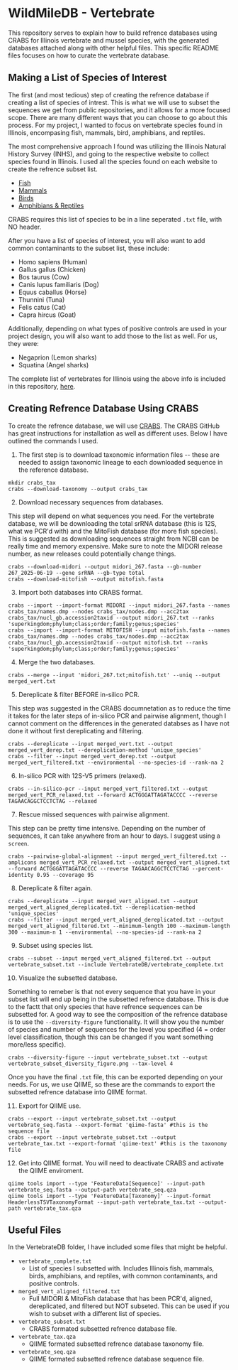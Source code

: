 # WildMileDB - Vertebrate
This repository serves to explain how to build refrence databases using CRABS for Illinois vertebrate and mussel species, with the generated databases attached along with other helpful files. This specific README files focuses on how to curate the vertebrate database.

## Making a List of Species of Interest

The first (and most tedious) step of creating the refrence database if creating a list of species of intrest. This is what we will use to subset the sequences we get from public repositories, and it allows for a more focused scope. There are many different ways that you can choose to go about this process. For my project, I wanted to focus on vertebrate species found in Illinois, encompasing fish, mammals, bird, amphibians, and reptiles.

The most comprehensive approach I found was utilizing the Illinois Natural History Survey (INHS), and going to the respective website to collect species found in Illinois. I used all the species found on each website to create the refrence subset list. 

* [Fish](https://fish.inhs.illinois.edu/illinois-species-list/)
* [Mammals](https://mammals.inhs.illinois.edu/mammals-of-illinois/)
* [Birds](https://bird.inhs.illinois.edu/birds-of-illinois-checklist/?_gl=1*1vx9wqg*_ga*MjU0MzE3MTI4LjE3NTc0Mzc4MTM.*_ga_8XRWZCXCM7*czE3NTc0Mzc4MTMkbzEkZzAkdDE3NTc0Mzc4MjEkajUyJGwwJGgw)
* [Amphibians & Reptiles](https://herpetology.inhs.illinois.edu/species-lists/ilspecies/)

CRABS requires this list of species to be in a line seperated `.txt` file, with NO header.

After you have a list of species of interest, you will also want to add common contaminants to the subset list, these include:
* Homo sapiens (Human)
* Gallus gallus (Chicken)
* Bos taurus (Cow)
* Canis lupus familiaris (Dog)
* Equus caballus (Horse)
* Thunnini (Tuna)
* Felis catus (Cat)
* Capra hircus (Goat)

Additionally, depending on what types of positive controls are used in your project design, you will also want to add those to the list as well. For us, they were:
* Negaprion (Lemon sharks)
* Squatina (Angel sharks)

The complete list of vertebrates for Illinois using the above info is included in this repository, [here](https://github.com/richapatel138/WildMileDB/blob/main/VertebrateDB/vertebrate_complete.txt). 

## Creating Refrence Database Using CRABS

To create the refrence database, we will use [CRABS](https://github.com/gjeunen/reference_database_creator). The CRABS GitHub has great instructions for installation as well as different uses. Below I have outlined the commands I used. 

1. The first step is to download taxonomic information files -- these are needed to assign taxonomic lineage to each downloaded sequence in the reference database.
```
mkdir crabs_tax
crabs --download-taxonomy --output crabs_tax
```

2. Download necessary sequences from databases.

This step will depend on what sequences you need. For the vertebrate database, we will be downloading the total srRNA database (this is 12S, what we PCR'd with) and the MitoFish database (for more fish species). This is suggested as downloading sequences straight from NCBI can be really time and memory expensive. Make sure to note the MIDORI release number, as new releases could potentially change things. 

```
crabs --download-midori --output midori_267.fasta --gb-number 267_2025-06-19 --gene srRNA --gb-type total
crabs --download-mitofish --output mitofish.fasta
```

3. Import both databases into CRABS format.

```
crabs --import --import-format MIDORI --input midori_267.fasta --names crabs_tax/names.dmp --nodes crabs_tax/nodes.dmp --acc2tax crabs_tax/nucl_gb.accession2taxid --output midori_267.txt --ranks 'superkingdom;phylum;class;order;family;genus;species'
crabs --import --import-format MITOFISH --input mitofish.fasta --names crabs_tax/names.dmp --nodes crabs_tax/nodes.dmp --acc2tax crabs_tax/nucl_gb.accession2taxid --output mitofish.txt --ranks 'superkingdom;phylum;class;order;family;genus;species'
```

4. Merge the two databases.

```
crabs --merge --input 'midori_267.txt;mitofish.txt' --uniq --output merged_vert.txt
```

5. Dereplicate & filter BEFORE in-silico PCR.

This step was suggested in the CRABS documnetation as to reduce the time it takes for the later steps of in-silico PCR and pairwise alignment, though I cannot comment on the differences in the generated databses as I have not done it without first dereplicating and filtering.

```
crabs --dereplicate --input merged_vert.txt --output merged_vert_derep.txt --dereplication-method 'unique_species'
crabs --filter --input merged_vert_derep.txt --output merged_vert_filtered.txt --environmental --no-species-id --rank-na 2
```

6. In-silico PCR with 12S-V5 primers (relaxed). 

```
crabs --in-silico-pcr --input merged_vert_filtered.txt --output merged_vert_PCR_relaxed.txt --forward ACTGGGATTAGATACCCC --reverse TAGAACAGGCTCCTCTAG --relaxed
```

7. Rescue missed sequences with pairwise alignment.

This step can be pretty time intensive. Depending on the number of sequences, it can take anywhere from an hour to days. I suggest using a `screen`.  

```
crabs --pairwise-global-alignment --input merged_vert_filtered.txt --amplicons merged_vert_PCR_relaxed.txt --output merged_vert_aligned.txt --forward ACTGGGATTAGATACCCC --reverse TAGAACAGGCTCCTCTAG --percent-identity 0.95 --coverage 95
```

8. Dereplicate & filter again.

```
crabs --dereplicate --input merged_vert_aligned.txt --output merged_vert_aligned_dereplicated.txt --dereplication-method 'unique_species'
crabs --filter --input merged_vert_aligned_dereplicated.txt --output merged_vert_aligned_filtered.txt --minimum-length 100 --maximum-length 300 --maximum-n 1 --environmental --no-species-id --rank-na 2
```

9. Subset using species list.
```
crabs --subset --input merged_vert_aligned_filtered.txt --output vertebrate_subset.txt --include VertebrateDB/vertebrate_complete.txt
```

10. Visualize the subsetted database.

Something to remeber is that not every sequence that you have in your subset list will end up being in the subsetted refrence database. This is due to the factt that only species that have refrence sequences can be subsetted for. A good way to see the composition of the refrence database is to use the `--diversity-figure` functionality. It will show you the number of species and number of sequences for the level you specified (4 = order level classification, though this can be changed if you want something more/less specific). 

```
crabs --diversity-figure --input vertebrate_subset.txt --output vertebrate_subset_diversity_figure.png --tax-level 4
```

Once you have the final `.txt` file, this can be exported depending on your needs. For us, we use QIIME, so these are the commands to export the subsetted refrence database into QIIME format.

11. Export for QIIME use.

```
crabs --export --input vertebrate_subset.txt --output vertebrate_seq.fasta --export-format 'qiime-fasta' #this is the sequence file
crabs --export --input vertebrate_subset.txt --output vertebrate_tax.txt --export-format 'qiime-text' #this is the taxonomy file
```

12. Get into QIIME format. You will need to deactivate CRABS and activate the QIIME enviroment.

```
qiime tools import --type 'FeatureData[Sequence]' --input-path vertebrate_seq.fasta --output-path vertebrate_seq.qza
qiime tools import --type 'FeatureData[Taxonomy]' --input-format HeaderlessTSVTaxonomyFormat --input-path vertebrate_tax.txt --output-path vertebrate_tax.qza
```

## Useful Files

In the VertebrateDB folder, I have included some files that might be helpful. 

* `vertebrate_complete.txt`
  * List of species I subsetted with. Includes Illinois fish, mammals, birds, amphibians, and reptiles, with common contaminants, and positive controls. 
* `merged_vert_aligned_filtered.txt`
  * Full MIDORI & MitoFish database that has been PCR'd, aligned, dereplicated, and filtered but NOT subseted. This can be used if you wish to subset with a different list of species.
* `vertebrate_subset.txt`
  * CRABS formated subsetted refrence database file.
* `vertebrate_tax.qza`
  * QIIME formated subsetted refrence database taxonomy file.
* `vertebrate_seq.qza`
  * QIIME formated subsetted refrence database sequence file.
  















